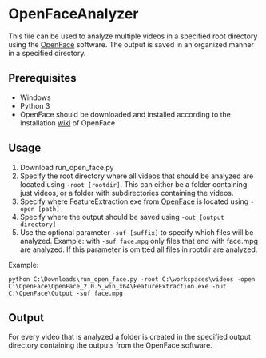 # OpenFaceAnalyzer
This file can be used to analyze multiple videos in a specified root directory using the [OpenFace](https://github.com/TadasBaltrusaitis/OpenFace) software. The output is saved in an organized manner in a specified directory.
## Prerequisites
* Windows
* Python 3
* OpenFace should be downloaded and installed according to the installation [wiki](https://github.com/TadasBaltrusaitis/OpenFace/wiki) of OpenFace
## Usage
1. Download run_open_face.py
2. Specify the root directory where all videos that should be analyzed are located using ```-root [rootdir]```. This can either be a folder containing just videos, or a folder with subdirectories containing the videos.
3. Specify where FeatureExtraction.exe from [OpenFace](https://github.com/TadasBaltrusaitis/OpenFace) is located using ```-open [path] ```
4. Specify where the output should be saved using ```-out [output directory]```
5. Use the optional parameter ```-suf [suffix]``` to specify which files will be analyzed. Example: with ```-suf face.mpg``` only files that end with face.mpg are analyzed. If this parameter is omitted all files in rootdir are analyzed.

Example:
```
python C:\Downloads\run_open_face.py -root C:\workspaces\videos -open C:\OpenFace\OpenFace_2.0.5_win_x64\FeatureExtraction.exe -out C:\OpenFace\Output -suf face.mpg
```

## Output
For every video that is analyzed a folder is created in the specified output directory containing the outputs from the OpenFace software.
